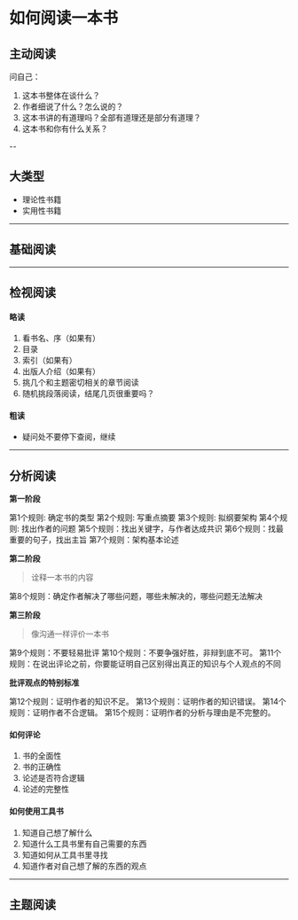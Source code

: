 # 如何阅读一本书

## 主动阅读

问自己：

1. 这本书整体在谈什么？
2. 作者细说了什么？怎么说的？
3. 这本书讲的有道理吗？全部有道理还是部分有道理？
4. 这本书和你有什么关系？

--

## 大类型
- 理论性书籍
- 实用性书籍

---

## 基础阅读

---

## 检视阅读

#### 略读
1. 看书名、序（如果有）
2. 目录
3. 索引（如果有）
4. 出版人介绍（如果有）
5. 挑几个和主题密切相关的章节阅读
6. 随机挑段落阅读，结尾几页很重要吗？

#### 粗读
- 疑问处不要停下查阅，继续

---

## 分析阅读

**第一阶段**

第1个规则: 确定书的类型
第2个规则: 写重点摘要
第3个规则: 拟纲要架构
第4个规则: 找出作者的问题
第5个规则：找出关键字，与作者达成共识
第6个规则：找最重要的句子，找出主旨
第7个规则：架构基本论述

**第二阶段**

> 诠释一本书的内容

第8个规则：确定作者解决了哪些问题，哪些未解决的，哪些问题无法解决

**第三阶段**

> 像沟通一样评价一本书

第9个规则：不要轻易批评
第10个规则：不要争强好胜，非辩到底不可。
第11个规则：在说出评论之前，你要能证明自己区别得出真正的知识与个人观点的不同

**批评观点的特别标准**

第12个规则：证明作者的知识不足。
第13个规则：证明作者的知识错误。
第14个规则：证明作者不合逻辑。
第15个规则：证明作者的分析与理由是不完整的。


#### 如何评论
1. 书的全面性
2. 书的正确性
3. 论述是否符合逻辑
4. 论述的完整性

#### 如何使用工具书
1. 知道自己想了解什么
2. 知道什么工具书里有自己需要的东西
3. 知道如何从工具书里寻找
4. 知道作者对自己想了解的东西的观点

---

## 主题阅读
